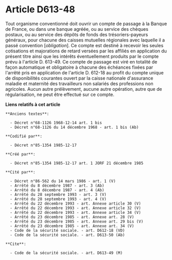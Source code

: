 # Article D613-48

Tout organisme conventionné doit ouvrir un compte de passage à la Banque de France, ou dans une banque agréée, ou au service
des chèques postaux, ou au service des dépôts de fonds des trésoriers-payeurs généraux, pour chacune des caisses mutuelles
régionales avec laquelle il a passé convention [*obligation*]. Ce compte est destiné à recevoir les seules cotisations et
majorations de retard versées par les affiliés en application du présent titre ainsi que les intérêts éventuellement produits
par le compte prévu à l'article D. 613-49. Ce compte de passage est viré en totalité de façon automatique et obligatoire à
chacune des échéances fixées par l'arrêté pris en application de l'article D. 612-18 au profit du compte unique de
disponibilités courantes ouvert par la caisse nationale d'assurance maladie et maternité des travailleurs non salariés des
professions non agricoles. Aucun autre prélèvement, aucune autre opération, autre que de régularisation, ne peut être
effectué sur ce compte.

**Liens relatifs à cet article**

	**Anciens textes**:

	  - Décret n°68-1126 1968-12-14 art. 1 bis
	  - Décret n°68-1126 du 14 décembre 1968 - art. 1 bis (Ab)

	**Codifié par**:

	  - Décret n°85-1354 1985-12-17

	**Créé par**:

	  - Décret n°85-1354 1985-12-17 art. 1 JORF 21 décembre 1985

	**Cité par**:

	  - Décret n°86-562 du 14 mars 1986 - art. 1 (V)
	  - Arrêté du 8 décembre 1987 - art. 3 (Ab)
	  - Arrêté du 8 décembre 1987 - art. 4 (Ab)
	  - Arrêté du 28 septembre 1993 - art. 3 (V)
	  - Arrêté du 28 septembre 1993 - art. 4 (V)
	  - Arrêté du 22 décembre 1993 - art. Annexe article 30 (V)
	  - Arrêté du 22 décembre 1993 - art. Annexe article 32 (V)
	  - Arrêté du 22 décembre 1993 - art. Annexe article 34 (V)
	  - Arrêté du 23 décembre 1985 - art. Annexe art. 28 (V)
	  - Arrêté du 23 décembre 1985 - art. Annexe art. 29 bis (V)
	  - Arrêté du 23 décembre 1985 - art. Annexe art. 34 (V)
	  - Code de la sécurité sociale. - art. D612-18 (VD)
	  - Code de la sécurité sociale. - art. D613-50 (Ab)

	**Cite**:

	  - Code de la sécurité sociale. - art. D613-49 (M)
